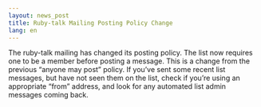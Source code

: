 ```yaml
---
layout: news_post
title: Ruby-talk Mailing Posting Policy Change
lang: en
---
```


The ruby-talk mailing has changed its posting policy. The list now
requires one to be a member before posting a message. This is a change
from the previous “anyone may post” policy. If you’ve sent some recent
list messages, but have not seen them on the list, check if you’re using
an appropriate “from” address, and look for any automated list admin
messages coming back.

